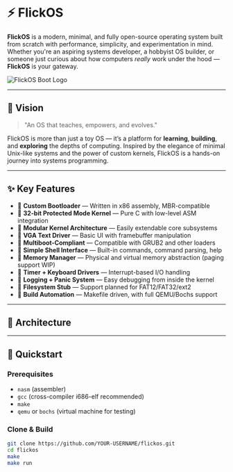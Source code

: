 # ⚡ FlickOS

**FlickOS** is a modern, minimal, and fully open-source operating system built from scratch with performance, simplicity, and experimentation in mind. Whether you're an aspiring systems developer, a hobbyist OS builder, or someone just curious about how computers *really* work under the hood — **FlickOS** is your gateway.

![FlickOS Boot Logo](https://yourimageurl.com/boot-logo.png)

---

## 🧠 Vision

> "An OS that teaches, empowers, and evolves."

FlickOS is more than just a toy OS — it’s a platform for **learning**, **building**, and **exploring** the depths of computing. Inspired by the elegance of minimal Unix-like systems and the power of custom kernels, FlickOS is a hands-on journey into systems programming.

---

## ✨ Key Features

- 🔹 **Custom Bootloader** — Written in x86 assembly, MBR-compatible
- 🔹 **32-bit Protected Mode Kernel** — Pure C with low-level ASM integration
- 🔹 **Modular Kernel Architecture** — Easily extendable core subsystems
- 🔹 **VGA Text Driver** — Basic UI with framebuffer manipulation
- 🔹 **Multiboot-Compliant** — Compatible with GRUB2 and other loaders
- 🔹 **Simple Shell Interface** — Built-in commands, command parsing, help
- 🔹 **Memory Manager** — Physical and virtual memory abstraction (paging support WIP)
- 🔹 **Timer + Keyboard Drivers** — Interrupt-based I/O handling
- 🔹 **Logging + Panic System** — Easy debugging from inside the kernel
- 🔹 **Filesystem Stub** — Support planned for FAT12/FAT32/ext2
- 🔹 **Build Automation** — Makefile driven, with full QEMU/Bochs support

---

## 🧱 Architecture


---

## 🚀 Quickstart

### Prerequisites

- `nasm` (assembler)
- `gcc` (cross-compiler i686-elf recommended)
- `make`
- `qemu` or `bochs` (virtual machine for testing)

### Clone & Build

```bash
git clone https://github.com/YOUR-USERNAME/flickos.git
cd flickos
make
make run


